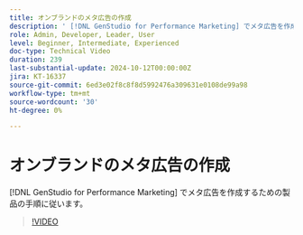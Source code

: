```yaml
---
title: オンブランドのメタ広告の作成
description: ' [!DNL GenStudio for Performance Marketing] でメタ広告を作成するための製品の詳細な手順に従います。'
role: Admin, Developer, Leader, User
level: Beginner, Intermediate, Experienced
doc-type: Technical Video
duration: 239
last-substantial-update: 2024-10-12T00:00:00Z
jira: KT-16337
source-git-commit: 6ed3e02f8c8f8d5992476a309631e0108de99a98
workflow-type: tm+mt
source-wordcount: '30'
ht-degree: 0%

---
```



# オンブランドのメタ広告の作成

[!DNL GenStudio for Performance Marketing] でメタ広告を作成するための製品の手順に従います。

>[!VIDEO](https://video.tv.adobe.com/v/3435057/?learn=on)
